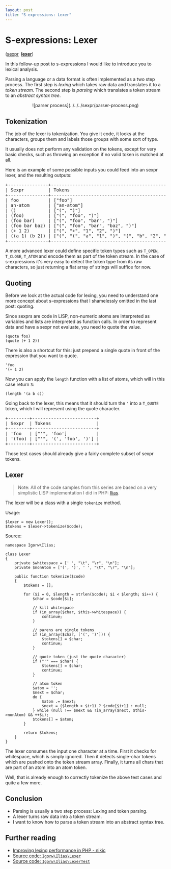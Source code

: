 ```yaml
---
layout: post
title: "S-expressions: Lexer"
---
```


# S-expressions: Lexer

([sexpr](../../../2012/12/06/sexpr.html)
&nbsp;[**lexer**](../../../2012/12/07/sexpr-lexer.html))

In this follow-up post to s-expressions I would like to introduce you to
lexical analysis.

Parsing a language or a data format is often implemented as
a two step process. The first step is *lexing* which takes raw data and
translates it to a *token stream*. The second step is *parsing* which
translates a token stream to an *abstract syntax tree*.

<center>
    ![parser process](../../../sexpr/parser-process.png)
</center>

## Tokenization

The job of the lexer is tokenization. You give it code, it looks at the
characters, groups them and labels those groups with some sort of type.

It usually does not perform any validation on the tokens, except for very
basic checks, such as throwing an exception if no valid token is matched at
all.

Here is an example of some possible inputs you could feed into an sexpr lexer,
and the resulting outputs:

<div class="ascii-table"><pre>
+---------------+----------------------------------------------------+
| Sexpr         | Tokens                                             |
+---------------+----------------------------------------------------+
| foo           | ["foo"]                                            |
| an-atom       | ["an-atom"]                                        |
| ()            | ["(", ")"]                                         |
| (foo)         | ["(", "foo", ")"]                                  |
| (foo bar)     | ["(", "foo", "bar", ")"]                           |
| (foo bar baz) | ["(", "foo", "bar", "baz", ")"]                    |
| (+ 1 2)       | ["(", "+", "1", "2", ")"]                          |
| ((a 1) (b 2)) | ["(", "(", "a", "1", ")", "(", "b", "2", ")", ")"] |
+---------------+----------------------------------------------------+
</pre></div>

A more advanced lexer could define specific token types such as `T_OPEN`,
`T_CLOSE`, `T_ATOM` and encode them as part of the token stream. In the case
of s-expressions it's very easy to detect the token type from its raw
characters, so just returning a flat array of strings will suffice for now.

## Quoting

Before we look at the actual code for lexing, you need to understand one more
concept about s-expressions that I shamelessly omitted in the last post:
quoting.

Since sexprs are code in LISP, non-numeric atoms are interpreted as variables
and lists are interpreted as function calls. In order to represent data and
have a sexpr not evaluate, you need to quote the value.

    (quote foo)
    (quote (+ 1 2))

There is also a shortcut for this: just prepend a single quote in front of the
expression that you want to quote.

    'foo
    '(+ 1 2)

Now you can apply the `length` function with a list of atoms, which will in
this case return `3`:

    (length '(a b c))

Going back to the lexer, this means that it should turn the `'` into a
`T_QUOTE` token, which I will represent using the quote character.

<div class="ascii-table"><pre>
+--------+------------------------+
| Sexpr  | Tokens                 |
+--------+------------------------+
| 'foo   | ["'", 'foo']           |
| '(foo) | ["'", '(', 'foo', ')'] |
+--------+------------------------+
</pre></div>

Those test cases should already give a fairly complete subset of sexpr tokens.

## Lexer

> Note: All of the code samples from this series are based on a very simplistic LISP
> implementation I did in PHP: [Ilias](https://github.com/igorw/ilias).

The lexer will be a class with a single `tokenize` method.

Usage:

    $lexer = new Lexer();
    $tokens = $lexer->tokenize($code);

Source:

    namespace Igorw\Ilias;

    class Lexer
    {
        private $whitespace = [' ', "\t", "\r", "\n"];
        private $nonAtom = ['(', ')', ' ', "\t", "\r", "\n"];

        public function tokenize($code)
        {
            $tokens = [];

            for ($i = 0, $length = strlen($code); $i < $length; $i++) {
                $char = $code[$i];

                // kill whitespace
                if (in_array($char, $this->whitespace)) {
                    continue;
                }

                // parens are single tokens
                if (in_array($char, ['(', ')'])) {
                    $tokens[] = $char;
                    continue;
                }

                // quote token (just the quote character)
                if ("'" === $char) {
                    $tokens[] = $char;
                    continue;
                }

                // atom token
                $atom = '';
                $next = $char;
                do {
                    $atom .= $next;
                    $next = ($length > $i+1) ? $code[$i+1] : null;
                } while (null !== $next && !in_array($next, $this->nonAtom) && ++$i);
                $tokens[] = $atom;
            }

            return $tokens;
        }
    }

The lexer consumes the input one character at a time. First it checks for
whitespace, which is simply ignored. Then it detects single-char tokens which
are pushed onto the token stream array. Finally, it turns all chars that are
part of an atom into an atom token.

Well, that is already enough to correctly tokenize the above test cases and
quite a few more.

## Conclusion

* Parsing is usually a two step process: Lexing and token parsing.
* A lexer turns raw data into a token stream.
* I want to know how to parse a token stream into an abstract syntax tree.

## Further reading

* [Improving lexing performance in PHP - nikic](http://nikic.github.com/2011/10/23/Improving-lexing-performance-in-PHP.html)
* [Source code: `Igorw\Ilias\Lexer`](https://github.com/igorw/ilias/blob/master/src/Igorw/Ilias/Lexer.php)
* [Source code: `Igorw\Ilias\LexerTest`](https://github.com/igorw/ilias/blob/master/tests/Igorw/Ilias/LexerTest.php)
